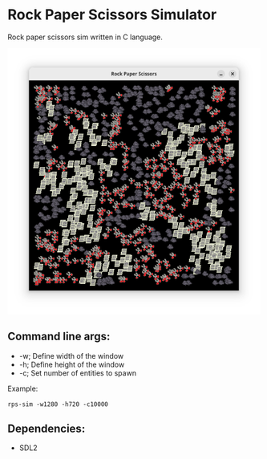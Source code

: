 # Rock Paper Scissors Simulator
Rock paper scissors sim written in C language.

![Screenshot 0](captures/screenshot0.png)

## Command line args:
- -w; Define width of the window
- -h; Define height of the window
- -c; Set number of entities to spawn

Example:
```
rps-sim -w1280 -h720 -c10000
```

## Dependencies:
- SDL2
